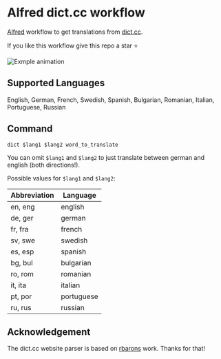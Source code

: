 # Alfred dict.cc workflow

[Alfred](https://www.alfredapp.com/) workflow to get translations from [dict.cc](http//dict.cc).

If you like this workflow give this repo a star ⭐

![Exmple animation](https://dl.dropboxusercontent.com/u/48105952/alfred-dict.cc-example.gif)


## Supported Languages
English, German, French, Swedish, Spanish, Bulgarian, Romanian, Italian, Portuguese, Russian

## Command
`dict $lang1 $lang2 word_to_translate`

You can omit `$lang1` and `$lang2` to just translate between german and english (both directions!).

Possible values for `$lang1` and `$lang2`:


| Abbreviation  | Language  |
|---------------|---|
| en, eng | english |
| de, ger | german |
| fr, fra | french |
| sv, swe | swedish |
| es, esp | spanish |
| bg, bul | bulgarian |
| ro, rom | romanian |
| it, ita | italian |
| pt, por | portuguese |
| ru, rus | russian |

## Acknowledgement
The dict.cc website parser is based on [rbarons](https://github.com/rbaron/dict.cc.py) work. Thanks for that!
